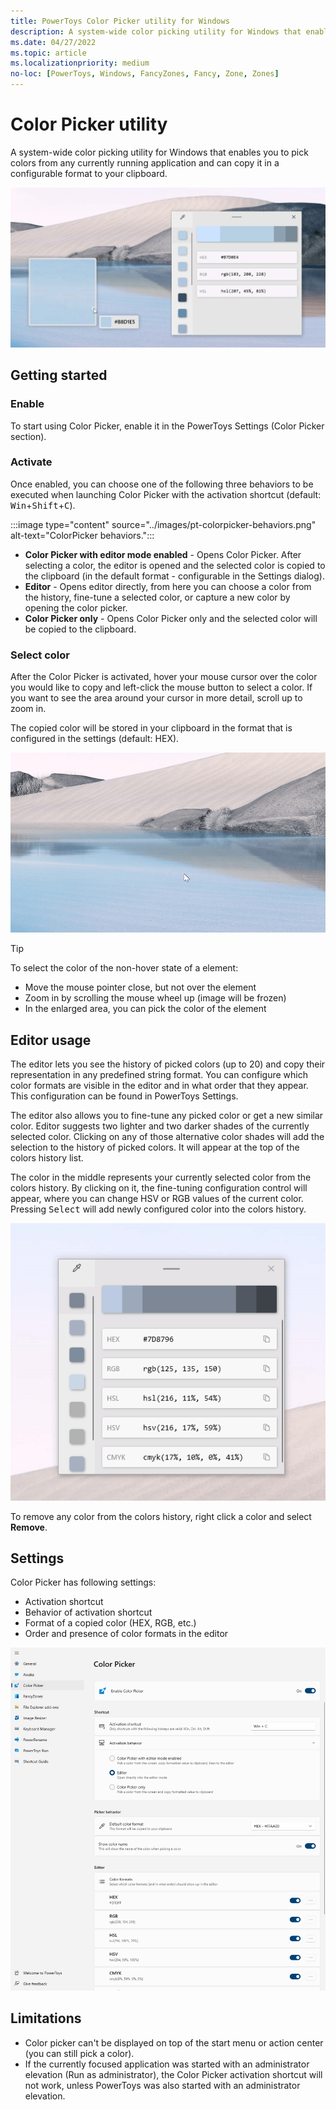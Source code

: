 ```yaml
---
title: PowerToys Color Picker utility for Windows
description: A system-wide color picking utility for Windows that enables you to pick colors from the screen and automatically copies the default value to your clipboard.
ms.date: 04/27/2022
ms.topic: article
ms.localizationpriority: medium
no-loc: [PowerToys, Windows, FancyZones, Fancy, Zone, Zones]
---
```


# Color Picker utility

A system-wide color picking utility for Windows that enables you to pick colors from any currently running application and can copy it in a configurable format to your clipboard.

![ColorPicker.](../images/pt-colorpicker-hex-editor.png)

## Getting started

### Enable

To start using Color Picker, enable it in the PowerToys Settings (Color Picker section).

### Activate

Once enabled, you can choose one of the following three behaviors to be executed when launching Color Picker with the activation shortcut (default: <kbd>Win</kbd>+<kbd>Shift</kbd>+<kbd>C</kbd>).

:::image type="content" source="../images/pt-colorpicker-behaviors.png" alt-text="ColorPicker behaviors.":::

- **Color Picker with editor mode enabled** - Opens Color Picker. After selecting a color, the editor is opened and the selected color is copied to the clipboard (in the default format - configurable in the Settings dialog).
- **Editor** - Opens editor directly, from here you can choose a color from the history, fine-tune a selected color, or capture a new color by opening the color picker.
- **Color Picker only** - Opens Color Picker only and the selected color will be copied to the clipboard.

### Select color

After the Color Picker is activated, hover your mouse cursor over the color you would like to copy and left-click the mouse button to select a color. If you want to see the area around your cursor in more detail, scroll up to zoom in.

The copied color will be stored in your clipboard in the format that is configured in the settings (default: HEX).

![Selecting a Color.](../images/pt-colorpicker.gif)

> [!TIP]
> To select the color of the non-hover state of a element:
>
> - Move the mouse pointer close, but not over the element
> - Zoom in by scrolling the mouse wheel up (image will be frozen)
> - In the enlarged area, you can pick the color of the element

## Editor usage

The editor lets you see the history of picked colors (up to 20) and copy their representation in any predefined string format. You can configure which color formats are visible in the editor and in what order that they appear. This configuration can be found in PowerToys Settings.

The editor also allows you to fine-tune any picked color or get a new similar color. Editor suggests two lighter and two darker shades of the currently selected color. Clicking on any of those alternative color shades will add the selection to the history of picked colors. It will appear at the top of the colors history list.

The color in the middle represents your currently selected color from the colors history. By clicking on it, the fine-tuning configuration control will appear, where you can change HSV or RGB values of the current color. Pressing <kbd>Select</kbd> will add newly configured color into the colors history.

![ColorPicker Editor window.](../images/pt-colorpicker-editor.gif)

To remove any color from the colors history, right click a color and select **Remove**.

## Settings

Color Picker has following settings:

- Activation shortcut
- Behavior of activation shortcut
- Format of a copied color (HEX, RGB, etc.)
- Order and presence of color formats in the editor

![ColorPicker Settings screenshot.](../images/pt-colorpicker-settings.png)

## Limitations

- Color picker can't be displayed on top of the start menu or action center (you can still pick a color).
- If the currently focused application was started with an administrator elevation (Run as administrator), the Color Picker activation shortcut will not work, unless PowerToys was also started with an administrator elevation.

